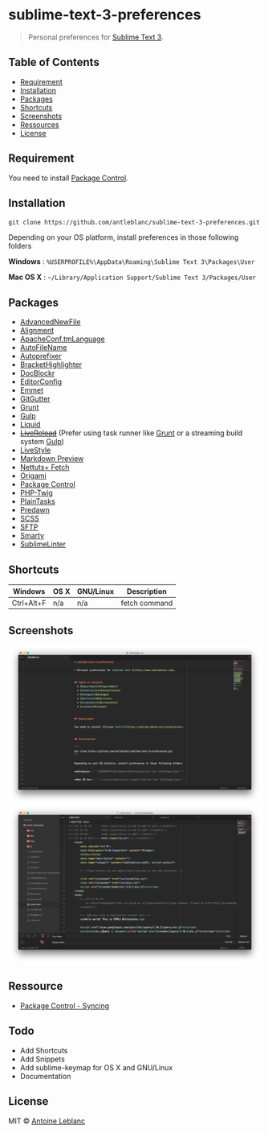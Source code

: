 # sublime-text-3-preferences

> Personal preferences for [Sublime Text 3](http://www.sublimetext.com).


## Table of Contents

  * [Requirement](#requirement)
  * [Installation](#installation)
  * [Packages](#packages)
  * [Shortcuts](#shortcuts)
  * [Screenshots](#screenshots)
  * [Ressources](#ressources)
  * [License](#license)

## Requirement

You need to install [Package Control](https://sublime.wbond.net/installation).

## Installation

```
git clone https://github.com/antleblanc/sublime-text-3-preferences.git
```

Depending on your OS platform, install preferences in those following folders

**Windows** : ```%USERPROFILE%\AppData\Roaming\Sublime Text 3\Packages\User```

**Mac OS X** : ```~/Library/Application Support/Sublime Text 3/Packages/User```

## Packages

 + [AdvancedNewFile](https://sublime.wbond.net/packages/AdvancedNewFile)
 + [Alignment](https://sublime.wbond.net/packages/Alignment)
 + [ApacheConf.tmLanguage](https://sublime.wbond.net/packages/ApacheConf.tmLanguage)
 + [AutoFileName](https://sublime.wbond.net/packages/AutoFileName)
 + [Autoprefixer](https://sublime.wbond.net/packages/Autoprefixer)
 + [BracketHighlighter](https://sublime.wbond.net/packages/BracketHighlighter)
 + [DocBlockr](https://sublime.wbond.net/packages/DocBlockr)
 + [EditorConfig](https://sublime.wbond.net/packages/EditorConfig)
 + [Emmet](https://sublime.wbond.net/packages/Emmet)
 + [GitGutter](https://sublime.wbond.net/packages/GitGutter)
 + [Grunt](https://sublime.wbond.net/packages/Grunt)
 + [Gulp](https://sublime.wbond.net/packages/Gulp)
 + [Liquid](https://sublime.wbond.net/packages/Liquid)
 + ~~[LiveReload](https://sublime.wbond.net/packages/LiveReload)~~ (Prefer using task runner like [Grunt](http://gruntjs.com) or a streaming build system [Gulp](http://gulpjs.com))
 + [LiveStyle](https://sublime.wbond.net/packages/LiveStyle)
 + [Markdown Preview](https://sublime.wbond.net/packages/Markdown%20Preview)
 + [Nettuts+ Fetch](https://sublime.wbond.net/packages/Nettuts%2B%20Fetch)
 + [Origami](https://sublime.wbond.net/packages/Origami)
 + [Package Control](https://sublime.wbond.net/packages/Package%20Control)
 + [PHP-Twig](https://sublime.wbond.net/packages/PHP-Twig)
 + [PlainTasks](https://sublime.wbond.net/packages/PlainTasks)
 + [Predawn](https://sublime.wbond.net/packages/Predawn)
 + [SCSS](https://sublime.wbond.net/packages/SCSS)
 + [SFTP](https://sublime.wbond.net/packages/SFTP)
 + [Smarty](https://sublime.wbond.net/packages/Smarty)
 + [SublimeLinter](https://sublime.wbond.net/packages/SublimeLinter)

## Shortcuts

| Windows          | OS X            | GNU/Linux        | Description   |
| ---------------- | --------------- | ---------------- | ------------- |
| Ctrl+Alt+F       | n/a             | n/a              | fetch command |

## Screenshots

![Capture OS X #1](screenshots/os-x-1.png)
![Capture OS X #2](screenshots/os-x-2.png)

## Ressource

 + [Package Control - Syncing](https://sublime.wbond.net/docs/syncing)

## Todo

 * Add Shortcuts
 * Add Snippets
 * Add sublime-keymap for OS X and GNU/Linux
 * Documentation

## License

MIT © [Antoine Leblanc](http://antleblanc.me)
